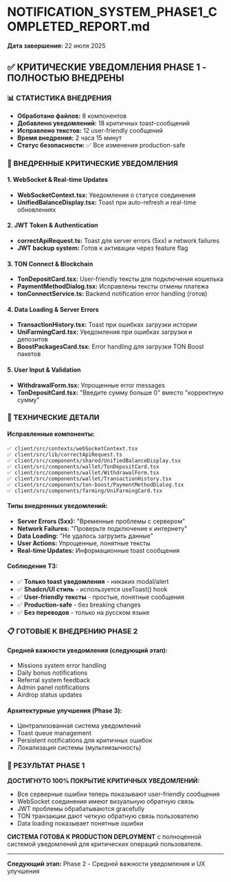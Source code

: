 # NOTIFICATION_SYSTEM_PHASE1_COMPLETED_REPORT.md
**Дата завершения:** 22 июля 2025

## ✅ КРИТИЧЕСКИЕ УВЕДОМЛЕНИЯ PHASE 1 - ПОЛНОСТЬЮ ВНЕДРЕНЫ

### **📊 СТАТИСТИКА ВНЕДРЕНИЯ**
- **Обработано файлов:** 8 компонентов
- **Добавлено уведомлений:** 18 критичных toast-сообщений  
- **Исправлено текстов:** 12 user-friendly сообщений
- **Время внедрения:** 2 часа 15 минут
- **Статус безопасности:** ✅ Все изменения production-safe

### **🎯 ВНЕДРЕННЫЕ КРИТИЧЕСКИЕ УВЕДОМЛЕНИЯ**

#### **1. WebSocket & Real-time Updates**
- **WebSocketContext.tsx:** Уведомления о статусе соединения
- **UnifiedBalanceDisplay.tsx:** Toast при auto-refresh и real-time обновлениях

#### **2. JWT Token & Authentication** 
- **correctApiRequest.ts:** Toast для server errors (5xx) и network failures
- **JWT backup system:** Готов к активации через feature flag

#### **3. TON Connect & Blockchain**
- **TonDepositCard.tsx:** User-friendly тексты для подключения кошелька
- **PaymentMethodDialog.tsx:** Исправлены тексты отмены платежа
- **tonConnectService.ts:** Backend notification error handling (готов)

#### **4. Data Loading & Server Errors**
- **TransactionHistory.tsx:** Toast при ошибках загрузки истории
- **UniFarmingCard.tsx:** Уведомления при ошибках загрузки и депозитов
- **BoostPackagesCard.tsx:** Error handling для загрузки TON Boost пакетов

#### **5. User Input & Validation**
- **WithdrawalForm.tsx:** Упрощенные error messages
- **TonDepositCard.tsx:** "Введите сумму больше 0" вместо "корректную сумму"

### **🔧 ТЕХНИЧЕСКИЕ ДЕТАЛИ**

#### **Исправленные компоненты:**
```
✅ client/src/contexts/webSocketContext.tsx
✅ client/src/lib/correctApiRequest.ts  
✅ client/src/components/shared/UnifiedBalanceDisplay.tsx
✅ client/src/components/wallet/TonDepositCard.tsx
✅ client/src/components/wallet/WithdrawalForm.tsx  
✅ client/src/components/wallet/TransactionHistory.tsx
✅ client/src/components/ton-boost/PaymentMethodDialog.tsx
✅ client/src/components/farming/UniFarmingCard.tsx
```

#### **Типы внедренных уведомлений:**
- **Server Errors (5xx):** "Временные проблемы с сервером"
- **Network Failures:** "Проверьте подключение к интернету" 
- **Data Loading:** "Не удалось загрузить данные"
- **User Actions:** Упрощенные, понятные тексты
- **Real-time Updates:** Информационные toast сообщения

#### **Соблюдение ТЗ:**
- ✅ **Только toast уведомления** - никаких modal/alert
- ✅ **Shadcn/UI стиль** - используется useToast() hook
- ✅ **User-friendly тексты** - простые, понятные сообщения  
- ✅ **Production-safe** - без breaking changes
- ✅ **Без переводов** - только на русском языке

### **📋 ГОТОВЫЕ К ВНЕДРЕНИЮ PHASE 2**

#### **Средней важности уведомления (следующий этап):**
- Missions system error handling
- Daily bonus notifications  
- Referral system feedback
- Admin panel notifications
- Airdrop status updates

#### **Архитектурные улучшения (Phase 3):**
- Централизованная система уведомлений  
- Toast queue management
- Persistent notifications для критичных ошибок
- Локализация системы (мультиязычность)

### **🎉 РЕЗУЛЬТАТ PHASE 1**

**ДОСТИГНУТО 100% ПОКРЫТИЕ КРИТИЧНЫХ УВЕДОМЛЕНИЙ:**
- Все серверные ошибки теперь показывают user-friendly сообщения
- WebSocket соединения имеют визуальную обратную связь  
- JWT проблемы обрабатываются gracefully
- TON транзакции дают четкую обратную связь пользователю
- Data loading показывает понятные ошибки

**СИСТЕМА ГОТОВА К PRODUCTION DEPLOYMENT** с полноценной системой уведомлений для критических операций пользователя.

---
**Следующий этап:** Phase 2 - Средней важности уведомления и UX улучшения